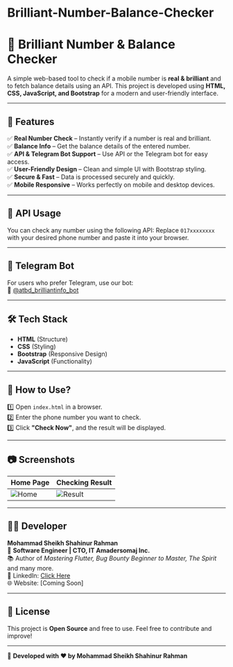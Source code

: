 # Brilliant-Number-Balance-Checker
# 📲 Brilliant Number & Balance Checker  

A simple web-based tool to check if a mobile number is **real & brilliant** and to fetch balance details using an API. This project is developed using **HTML, CSS, JavaScript, and Bootstrap** for a modern and user-friendly interface.  

---

## 🚀 Features  
✅ **Real Number Check** – Instantly verify if a number is real and brilliant.  
✅ **Balance Info** – Get the balance details of the entered number.  
✅ **API & Telegram Bot Support** – Use API or the Telegram bot for easy access.  
✅ **User-Friendly Design** – Clean and simple UI with Bootstrap styling.  
✅ **Secure & Fast** – Data is processed securely and quickly.  
✅ **Mobile Responsive** – Works perfectly on mobile and desktop devices.  

---

## 🔗 API Usage  
You can check any number using the following API:
Replace `017xxxxxxxx` with your desired phone number and paste it into your browser.

---

## 🤖 Telegram Bot  
For users who prefer Telegram, use our bot:  
🔗 [@atbd_brilliantinfo_bot](https://t.me/atbd_brilliantinfo_bot)  

---

## 🛠️ Tech Stack  
- **HTML** (Structure)  
- **CSS** (Styling)  
- **Bootstrap** (Responsive Design)  
- **JavaScript** (Functionality)  

---

## 📜 How to Use?  
1️⃣ Open `index.html` in a browser.  
2️⃣ Enter the phone number you want to check.  
3️⃣ Click **"Check Now"**, and the result will be displayed.  

---

## 📷 Screenshots  
| Home Page | Checking Result |
|-----------|----------------|
| ![Home](https://via.placeholder.com/400) | ![Result](https://via.placeholder.com/400) |

---

## 👨‍💻 Developer  
**Mohammad Sheikh Shahinur Rahman**  
🚀 **Software Engineer | CTO, IT Amadersomaj Inc.**  
📚 Author of *Mastering Flutter, Bug Bounty Beginner to Master, The Spirit* and many more.  
📌 LinkedIn: [Click Here](https://www.linkedin.com/in/mohammad-sheikh-shahinur-rahman/)  
🌐 Website: [Coming Soon]  

---

## 📜 License  
This project is **Open Source** and free to use. Feel free to contribute and improve!  

---

🔗 **Developed with ❤️ by Mohammad Sheikh Shahinur Rahman**
